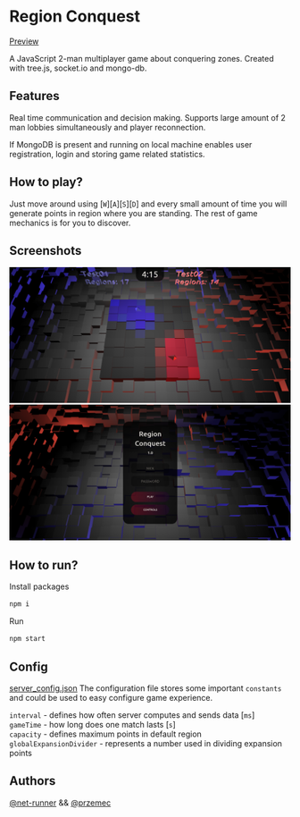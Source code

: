 # Region Conquest
[Preview](https://region-conquest.herokuapp.com/)

A JavaScript 2-man multiplayer game about conquering zones. Created with tree.js, socket.io and mongo-db.

## Features

Real time communication and decision making. Supports large amount of 2 man lobbies simultaneously and player reconnection.  

If MongoDB is present and running on local machine enables user registration, login and storing game related statistics.

## How to play?

Just move around using [`W`][`A`][`S`][`D`] and every small amount of time you will generate points in region where you are standing. The rest of game mechanics is for you to discover.

## Screenshots

![Login](https://github.com/net-runner/region-conquest/blob/master/screenshots/game.PNG)
![Game](https://github.com/net-runner/region-conquest/blob/master/screenshots/login.PNG)

## How to run?

Install packages
```bash
npm i
```
Run
```bash
npm start
```

## Config
[server_config.json](/config/server_config.json)
The configuration file stores some important `constants` and could be used to easy configure game experience.

`interval` - defines how often server computes and sends data [`ms`]  
`gameTime` - how long does one match lasts                    [`s`]   
`capacity` - defines maximum points in default region  
`globalExpansionDivider` - represents a number used in dividing expansion points    

## Authors
[@net-runner](https://github.com/net-runner) && [@przemec](https://github.com/przemec)

